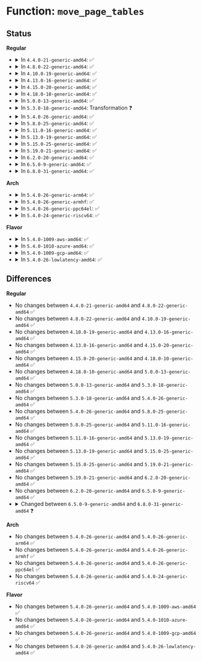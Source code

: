# Function: <code>move_page_tables</code>

## Status
<b>Regular</b>
<ul>
<li>
<details>
<summary>In <code>4.4.0-21-generic-amd64</code>: ✅</summary>

```c
long unsigned int move_page_tables(struct vm_area_struct * vma, long unsigned int old_addr, struct vm_area_struct * new_vma, long unsigned int new_addr, long unsigned int len, bool need_rmap_locks)
```

```json
{
  "name": "move_page_tables",
  "collision_type": "Unique Global",
  "inline_type": "No",
  "funcs": [
    {
      "addr": 18446744071580717760,
      "name": "move_page_tables",
      "external": true,
      "loc": "mm/mremap.c:163",
      "file": "mm/mremap.c",
      "inline": "seen, unknown",
      "caller_inline": [],
      "caller_func": [
        "mm/mremap.c:move_vma",
        "mm/mremap.c:move_vma",
        "fs/exec.c:shift_arg_pages"
      ]
    }
  ],
  "symbols": [
    {
      "addr": 18446744071580717760,
      "name": "move_page_tables",
      "section": ".text",
      "bind": "STB_GLOBAL",
      "size": 1860
    }
  ]
}
```
</details>
</li>
<li>
<details>
<summary>In <code>4.8.0-22-generic-amd64</code>: ✅</summary>

```c
long unsigned int move_page_tables(struct vm_area_struct * vma, long unsigned int old_addr, struct vm_area_struct * new_vma, long unsigned int new_addr, long unsigned int len, bool need_rmap_locks)
```

```json
{
  "name": "move_page_tables",
  "collision_type": "Unique Global",
  "inline_type": "No",
  "funcs": [
    {
      "addr": 18446744071580833440,
      "name": "move_page_tables",
      "external": true,
      "loc": "mm/mremap.c:166",
      "file": "mm/mremap.c",
      "inline": "seen, unknown",
      "caller_inline": [],
      "caller_func": [
        "mm/mremap.c:move_vma",
        "mm/mremap.c:move_vma",
        "fs/exec.c:shift_arg_pages"
      ]
    }
  ],
  "symbols": [
    {
      "addr": 18446744071580833440,
      "name": "move_page_tables",
      "section": ".text",
      "bind": "STB_GLOBAL",
      "size": 2033
    }
  ]
}
```
</details>
</li>
<li>
<details>
<summary>In <code>4.10.0-19-generic-amd64</code>: ✅</summary>

```c
long unsigned int move_page_tables(struct vm_area_struct * vma, long unsigned int old_addr, struct vm_area_struct * new_vma, long unsigned int new_addr, long unsigned int len, bool need_rmap_locks)
```

```json
{
  "name": "move_page_tables",
  "collision_type": "Unique Global",
  "inline_type": "No",
  "funcs": [
    {
      "addr": 18446744071580899520,
      "name": "move_page_tables",
      "external": true,
      "loc": "mm/mremap.c:184",
      "file": "mm/mremap.c",
      "inline": "seen, unknown",
      "caller_inline": [],
      "caller_func": [
        "mm/mremap.c:move_vma",
        "mm/mremap.c:move_vma",
        "fs/exec.c:shift_arg_pages"
      ]
    }
  ],
  "symbols": [
    {
      "addr": 18446744071580899520,
      "name": "move_page_tables",
      "section": ".text",
      "bind": "STB_GLOBAL",
      "size": 2231
    }
  ]
}
```
</details>
</li>
<li>
<details>
<summary>In <code>4.13.0-16-generic-amd64</code>: ✅</summary>

```c
long unsigned int move_page_tables(struct vm_area_struct * vma, long unsigned int old_addr, struct vm_area_struct * new_vma, long unsigned int new_addr, long unsigned int len, bool need_rmap_locks)
```

```json
{
  "name": "move_page_tables",
  "collision_type": "Unique Global",
  "inline_type": "No",
  "funcs": [
    {
      "addr": 18446744071580944032,
      "name": "move_page_tables",
      "external": true,
      "loc": "mm/mremap.c:195",
      "file": "mm/mremap.c",
      "inline": "seen, unknown",
      "caller_inline": [],
      "caller_func": [
        "mm/mremap.c:move_vma",
        "mm/mremap.c:move_vma",
        "fs/exec.c:shift_arg_pages"
      ]
    }
  ],
  "symbols": [
    {
      "addr": 18446744071580944032,
      "name": "move_page_tables",
      "section": ".text",
      "bind": "STB_GLOBAL",
      "size": 2230
    }
  ]
}
```
</details>
</li>
<li>
<details>
<summary>In <code>4.15.0-20-generic-amd64</code>: ✅</summary>

```c
long unsigned int move_page_tables(struct vm_area_struct * vma, long unsigned int old_addr, struct vm_area_struct * new_vma, long unsigned int new_addr, long unsigned int len, bool need_rmap_locks)
```

```json
{
  "name": "move_page_tables",
  "collision_type": "Unique Global",
  "inline_type": "No",
  "funcs": [
    {
      "addr": 18446744071581044368,
      "name": "move_page_tables",
      "external": true,
      "loc": "mm/mremap.c:196",
      "file": "mm/mremap.c",
      "inline": "seen, unknown",
      "caller_inline": [],
      "caller_func": [
        "mm/mremap.c:move_vma",
        "mm/mremap.c:move_vma",
        "fs/exec.c:shift_arg_pages"
      ]
    }
  ],
  "symbols": [
    {
      "addr": 18446744071581044368,
      "name": "move_page_tables",
      "section": ".text",
      "bind": "STB_GLOBAL",
      "size": 2676
    }
  ]
}
```
</details>
</li>
<li>
<details>
<summary>In <code>4.18.0-10-generic-amd64</code>: ✅</summary>

```c
long unsigned int move_page_tables(struct vm_area_struct * vma, long unsigned int old_addr, struct vm_area_struct * new_vma, long unsigned int new_addr, long unsigned int len, bool need_rmap_locks)
```

```json
{
  "name": "move_page_tables",
  "collision_type": "Unique Global",
  "inline_type": "No",
  "funcs": [
    {
      "addr": 18446744071581181984,
      "name": "move_page_tables",
      "external": true,
      "loc": "mm/mremap.c:194",
      "file": "mm/mremap.c",
      "inline": "seen, unknown",
      "caller_inline": [],
      "caller_func": [
        "mm/mremap.c:move_vma",
        "mm/mremap.c:move_vma",
        "fs/exec.c:shift_arg_pages"
      ]
    }
  ],
  "symbols": [
    {
      "addr": 18446744071581181984,
      "name": "move_page_tables",
      "section": ".text",
      "bind": "STB_GLOBAL",
      "size": 2491
    }
  ]
}
```
</details>
</li>
<li>
<details>
<summary>In <code>5.0.0-13-generic-amd64</code>: ✅</summary>

```c
long unsigned int move_page_tables(struct vm_area_struct * vma, long unsigned int old_addr, struct vm_area_struct * new_vma, long unsigned int new_addr, long unsigned int len, bool need_rmap_locks)
```

```json
{
  "name": "move_page_tables",
  "collision_type": "Unique Global",
  "inline_type": "No",
  "funcs": [
    {
      "addr": 18446744071581264400,
      "name": "move_page_tables",
      "external": true,
      "loc": "mm/mremap.c:240",
      "file": "mm/mremap.c",
      "inline": "seen, unknown",
      "caller_inline": [],
      "caller_func": [
        "mm/mremap.c:move_vma",
        "mm/mremap.c:move_vma",
        "fs/exec.c:shift_arg_pages"
      ]
    }
  ],
  "symbols": [
    {
      "addr": 18446744071581264400,
      "name": "move_page_tables",
      "section": ".text",
      "bind": "STB_GLOBAL",
      "size": 2958
    }
  ]
}
```
</details>
</li>
<li>
<details>
<summary>In <code>5.3.0-18-generic-amd64</code>: Transformation ❓</summary>

```c
long unsigned int move_page_tables(struct vm_area_struct * vma, long unsigned int old_addr, struct vm_area_struct * new_vma, long unsigned int new_addr, long unsigned int len, bool need_rmap_locks)
```

```json
{
  "name": "move_page_tables",
  "collision_type": "Unique Global",
  "inline_type": "No",
  "funcs": [
    {
      "addr": 0,
      "name": "move_page_tables",
      "external": true,
      "loc": "mm/mremap.c:240",
      "file": "mm/mremap.c",
      "inline": "seen, unknown",
      "caller_inline": [],
      "caller_func": [
        "mm/mremap.c:move_vma",
        "mm/mremap.c:move_vma",
        "fs/exec.c:shift_arg_pages"
      ]
    }
  ],
  "symbols": [
    {
      "addr": 18446744071581345241,
      "name": "move_page_tables.cold",
      "section": ".text",
      "bind": "STB_LOCAL",
      "size": 32
    },
    {
      "addr": 18446744071581338976,
      "name": "move_page_tables",
      "section": ".text",
      "bind": "STB_GLOBAL",
      "size": 2965
    }
  ]
}
```
</details>
</li>
<li>
<details>
<summary>In <code>5.4.0-26-generic-amd64</code>: ✅</summary>

```c
long unsigned int move_page_tables(struct vm_area_struct * vma, long unsigned int old_addr, struct vm_area_struct * new_vma, long unsigned int new_addr, long unsigned int len, bool need_rmap_locks)
```

```json
{
  "name": "move_page_tables",
  "collision_type": "Unique Global",
  "inline_type": "No",
  "funcs": [
    {
      "addr": 18446744071581398256,
      "name": "move_page_tables",
      "external": true,
      "loc": "mm/mremap.c:240",
      "file": "mm/mremap.c",
      "inline": "seen, unknown",
      "caller_inline": [],
      "caller_func": [
        "mm/mremap.c:move_vma",
        "mm/mremap.c:move_vma",
        "fs/exec.c:shift_arg_pages"
      ]
    }
  ],
  "symbols": [
    {
      "addr": 18446744071581398256,
      "name": "move_page_tables",
      "section": ".text",
      "bind": "STB_GLOBAL",
      "size": 3040
    }
  ]
}
```
</details>
</li>
<li>
<details>
<summary>In <code>5.8.0-25-generic-amd64</code>: ✅</summary>

```c
long unsigned int move_page_tables(struct vm_area_struct * vma, long unsigned int old_addr, struct vm_area_struct * new_vma, long unsigned int new_addr, long unsigned int len, bool need_rmap_locks)
```

```json
{
  "name": "move_page_tables",
  "collision_type": "Unique Global",
  "inline_type": "No",
  "funcs": [
    {
      "addr": 18446744071581598320,
      "name": "move_page_tables",
      "external": true,
      "loc": "mm/mremap.c:259",
      "file": "mm/mremap.c",
      "inline": "seen, unknown",
      "caller_inline": [],
      "caller_func": [
        "mm/mremap.c:move_vma",
        "mm/mremap.c:move_vma",
        "fs/exec.c:shift_arg_pages"
      ]
    }
  ],
  "symbols": [
    {
      "addr": 18446744071581598320,
      "name": "move_page_tables",
      "section": ".text",
      "bind": "STB_GLOBAL",
      "size": 1600
    }
  ]
}
```
</details>
</li>
<li>
<details>
<summary>In <code>5.11.0-16-generic-amd64</code>: ✅</summary>

```c
long unsigned int move_page_tables(struct vm_area_struct * vma, long unsigned int old_addr, struct vm_area_struct * new_vma, long unsigned int new_addr, long unsigned int len, bool need_rmap_locks)
```

```json
{
  "name": "move_page_tables",
  "collision_type": "Unique Global",
  "inline_type": "No",
  "funcs": [
    {
      "addr": 18446744071581644496,
      "name": "move_page_tables",
      "external": true,
      "loc": "mm/mremap.c:410",
      "file": "mm/mremap.c",
      "inline": "seen, unknown",
      "caller_inline": [],
      "caller_func": [
        "mm/mremap.c:move_vma",
        "mm/mremap.c:move_vma",
        "fs/exec.c:shift_arg_pages"
      ]
    }
  ],
  "symbols": [
    {
      "addr": 18446744071581644496,
      "name": "move_page_tables",
      "section": ".text",
      "bind": "STB_GLOBAL",
      "size": 2263
    }
  ]
}
```
</details>
</li>
<li>
<details>
<summary>In <code>5.13.0-19-generic-amd64</code>: ✅</summary>

```c
long unsigned int move_page_tables(struct vm_area_struct * vma, long unsigned int old_addr, struct vm_area_struct * new_vma, long unsigned int new_addr, long unsigned int len, bool need_rmap_locks)
```

```json
{
  "name": "move_page_tables",
  "collision_type": "Unique Global",
  "inline_type": "No",
  "funcs": [
    {
      "addr": 18446744071581666000,
      "name": "move_page_tables",
      "external": true,
      "loc": "mm/mremap.c:409",
      "file": "mm/mremap.c",
      "inline": "seen, unknown",
      "caller_inline": [],
      "caller_func": [
        "mm/mremap.c:move_vma",
        "mm/mremap.c:move_vma",
        "fs/exec.c:shift_arg_pages"
      ]
    }
  ],
  "symbols": [
    {
      "addr": 18446744071581666000,
      "name": "move_page_tables",
      "section": ".text",
      "bind": "STB_GLOBAL",
      "size": 2009
    }
  ]
}
```
</details>
</li>
<li>
<details>
<summary>In <code>5.15.0-25-generic-amd64</code>: ✅</summary>

```c
long unsigned int move_page_tables(struct vm_area_struct * vma, long unsigned int old_addr, struct vm_area_struct * new_vma, long unsigned int new_addr, long unsigned int len, bool need_rmap_locks)
```

```json
{
  "name": "move_page_tables",
  "collision_type": "Unique Global",
  "inline_type": "No",
  "funcs": [
    {
      "addr": 18446744071581934688,
      "name": "move_page_tables",
      "external": true,
      "loc": "mm/mremap.c:479",
      "file": "mm/mremap.c",
      "inline": "seen, unknown",
      "caller_inline": [],
      "caller_func": [
        "mm/mremap.c:move_vma",
        "mm/mremap.c:move_vma",
        "fs/exec.c:shift_arg_pages"
      ]
    }
  ],
  "symbols": [
    {
      "addr": 18446744071581934688,
      "name": "move_page_tables",
      "section": ".text",
      "bind": "STB_GLOBAL",
      "size": 2571
    }
  ]
}
```
</details>
</li>
<li>
<details>
<summary>In <code>5.19.0-21-generic-amd64</code>: ✅</summary>

```c
long unsigned int move_page_tables(struct vm_area_struct * vma, long unsigned int old_addr, struct vm_area_struct * new_vma, long unsigned int new_addr, long unsigned int len, bool need_rmap_locks)
```

```json
{
  "name": "move_page_tables",
  "collision_type": "Unique Global",
  "inline_type": "No",
  "funcs": [
    {
      "addr": 18446744071582343728,
      "name": "move_page_tables",
      "external": true,
      "loc": "mm/mremap.c:479",
      "file": "mm/mremap.c",
      "inline": "seen, unknown",
      "caller_inline": [],
      "caller_func": [
        "mm/mremap.c:move_vma",
        "mm/mremap.c:move_vma",
        "fs/exec.c:shift_arg_pages"
      ]
    }
  ],
  "symbols": [
    {
      "addr": 18446744071582343728,
      "name": "move_page_tables",
      "section": ".text",
      "bind": "STB_GLOBAL",
      "size": 2458
    }
  ]
}
```
</details>
</li>
<li>
<details>
<summary>In <code>6.2.0-20-generic-amd64</code>: ✅</summary>

```c
long unsigned int move_page_tables(struct vm_area_struct * vma, long unsigned int old_addr, struct vm_area_struct * new_vma, long unsigned int new_addr, long unsigned int len, bool need_rmap_locks)
```

```json
{
  "name": "move_page_tables",
  "collision_type": "Unique Global",
  "inline_type": "No",
  "funcs": [
    {
      "addr": 18446744071582845024,
      "name": "move_page_tables",
      "external": true,
      "loc": "mm/mremap.c:481",
      "file": "mm/mremap.c",
      "inline": "seen, unknown",
      "caller_inline": [],
      "caller_func": [
        "mm/mremap.c:move_vma",
        "mm/mremap.c:move_vma",
        "fs/exec.c:shift_arg_pages"
      ]
    }
  ],
  "symbols": [
    {
      "addr": 18446744071582845024,
      "name": "move_page_tables",
      "section": ".text",
      "bind": "STB_GLOBAL",
      "size": 2301
    }
  ]
}
```
</details>
</li>
<li>
<details>
<summary>In <code>6.5.0-9-generic-amd64</code>: ✅</summary>

```c
long unsigned int move_page_tables(struct vm_area_struct * vma, long unsigned int old_addr, struct vm_area_struct * new_vma, long unsigned int new_addr, long unsigned int len, bool need_rmap_locks)
```

```json
{
  "name": "move_page_tables",
  "collision_type": "Unique Global",
  "inline_type": "No",
  "funcs": [
    {
      "addr": 18446744071583060592,
      "name": "move_page_tables",
      "external": true,
      "loc": "mm/mremap.c:492",
      "file": "mm/mremap.c",
      "inline": "seen, unknown",
      "caller_inline": [],
      "caller_func": [
        "mm/mremap.c:move_vma",
        "mm/mremap.c:move_vma",
        "fs/exec.c:shift_arg_pages"
      ]
    }
  ],
  "symbols": [
    {
      "addr": 18446744071583060592,
      "name": "move_page_tables",
      "section": ".text",
      "bind": "STB_GLOBAL",
      "size": 2253
    }
  ]
}
```
</details>
</li>
<li>
<details>
<summary>In <code>6.8.0-31-generic-amd64</code>: ✅</summary>

```c
long unsigned int move_page_tables(struct vm_area_struct * vma, long unsigned int old_addr, struct vm_area_struct * new_vma, long unsigned int new_addr, long unsigned int len, bool need_rmap_locks, bool for_stack)
```

```json
{
  "name": "move_page_tables",
  "collision_type": "Unique Global",
  "inline_type": "No",
  "funcs": [
    {
      "addr": 18446744071583242064,
      "name": "move_page_tables",
      "external": true,
      "loc": "mm/mremap.c:544",
      "file": "mm/mremap.c",
      "inline": "seen, unknown",
      "caller_inline": [],
      "caller_func": [
        "mm/mremap.c:move_vma",
        "mm/mremap.c:move_vma",
        "fs/exec.c:shift_arg_pages"
      ]
    }
  ],
  "symbols": [
    {
      "addr": 18446744071583242064,
      "name": "move_page_tables",
      "section": ".text",
      "bind": "STB_GLOBAL",
      "size": 2790
    }
  ]
}
```
</details>
</li>
</ul>
<b>Arch</b>
<ul>
<li>
<details>
<summary>In <code>5.4.0-26-generic-arm64</code>: ✅</summary>

```c
long unsigned int move_page_tables(struct vm_area_struct * vma, long unsigned int old_addr, struct vm_area_struct * new_vma, long unsigned int new_addr, long unsigned int len, bool need_rmap_locks)
```

```json
{
  "name": "move_page_tables",
  "collision_type": "Unique Global",
  "inline_type": "No",
  "funcs": [
    {
      "addr": 18446603336492801528,
      "name": "move_page_tables",
      "external": true,
      "loc": "mm/mremap.c:240",
      "file": "mm/mremap.c",
      "inline": "seen, unknown",
      "caller_inline": [],
      "caller_func": [
        "mm/mremap.c:move_vma",
        "mm/mremap.c:move_vma",
        "fs/exec.c:shift_arg_pages"
      ]
    }
  ],
  "symbols": [
    {
      "addr": 18446603336492801528,
      "name": "move_page_tables",
      "section": ".text",
      "bind": "STB_GLOBAL",
      "size": 2036
    }
  ]
}
```
</details>
</li>
<li>
<details>
<summary>In <code>5.4.0-26-generic-armhf</code>: ✅</summary>

```c
long unsigned int move_page_tables(struct vm_area_struct * vma, long unsigned int old_addr, struct vm_area_struct * new_vma, long unsigned int new_addr, long unsigned int len, bool need_rmap_locks)
```

```json
{
  "name": "move_page_tables",
  "collision_type": "Unique Global",
  "inline_type": "No",
  "funcs": [
    {
      "addr": 3226615068,
      "name": "move_page_tables",
      "external": true,
      "loc": "mm/mremap.c:240",
      "file": "mm/mremap.c",
      "inline": "seen, unknown",
      "caller_inline": [],
      "caller_func": [
        "mm/mremap.c:move_vma",
        "mm/mremap.c:move_vma",
        "fs/exec.c:setup_arg_pages"
      ]
    }
  ],
  "symbols": [
    {
      "addr": 3226615068,
      "name": "move_page_tables",
      "section": ".text",
      "bind": "STB_GLOBAL",
      "size": 1196
    }
  ]
}
```
</details>
</li>
<li>
<details>
<summary>In <code>5.4.0-26-generic-ppc64el</code>: ✅</summary>

```c
long unsigned int move_page_tables(struct vm_area_struct * vma, long unsigned int old_addr, struct vm_area_struct * new_vma, long unsigned int new_addr, long unsigned int len, bool need_rmap_locks)
```

```json
{
  "name": "move_page_tables",
  "collision_type": "Unique Global",
  "inline_type": "No",
  "funcs": [
    {
      "addr": 13835058055286176352,
      "name": "move_page_tables",
      "external": true,
      "loc": "mm/mremap.c:240",
      "file": "mm/mremap.c",
      "inline": "seen, unknown",
      "caller_inline": [],
      "caller_func": [
        "mm/mremap.c:move_vma",
        "mm/mremap.c:move_vma",
        "fs/exec.c:shift_arg_pages"
      ]
    }
  ],
  "symbols": [
    {
      "addr": 13835058055286176352,
      "name": "move_page_tables",
      "section": ".text",
      "bind": "STB_GLOBAL",
      "size": 2500
    }
  ]
}
```
</details>
</li>
<li>
<details>
<summary>In <code>5.4.0-24-generic-riscv64</code>: ✅</summary>

```c
long unsigned int move_page_tables(struct vm_area_struct * vma, long unsigned int old_addr, struct vm_area_struct * new_vma, long unsigned int new_addr, long unsigned int len, bool need_rmap_locks)
```

```json
{
  "name": "move_page_tables",
  "collision_type": "Unique Global",
  "inline_type": "No",
  "funcs": [
    {
      "addr": 18446743936272767546,
      "name": "move_page_tables",
      "external": true,
      "loc": "mm/mremap.c:240",
      "file": "mm/mremap.c",
      "inline": "seen, unknown",
      "caller_inline": [],
      "caller_func": [
        "mm/mremap.c:move_vma",
        "mm/mremap.c:move_vma",
        "fs/exec.c:shift_arg_pages"
      ]
    }
  ],
  "symbols": [
    {
      "addr": 18446743936272767546,
      "name": "move_page_tables",
      "section": ".text",
      "bind": "STB_GLOBAL",
      "size": 1022
    }
  ]
}
```
</details>
</li>
</ul>
<b>Flavor</b>
<ul>
<li>
<details>
<summary>In <code>5.4.0-1009-aws-amd64</code>: ✅</summary>

```c
long unsigned int move_page_tables(struct vm_area_struct * vma, long unsigned int old_addr, struct vm_area_struct * new_vma, long unsigned int new_addr, long unsigned int len, bool need_rmap_locks)
```

```json
{
  "name": "move_page_tables",
  "collision_type": "Unique Global",
  "inline_type": "No",
  "funcs": [
    {
      "addr": 18446744071581367104,
      "name": "move_page_tables",
      "external": true,
      "loc": "mm/mremap.c:240",
      "file": "mm/mremap.c",
      "inline": "seen, unknown",
      "caller_inline": [],
      "caller_func": [
        "mm/mremap.c:move_vma",
        "mm/mremap.c:move_vma",
        "fs/exec.c:shift_arg_pages"
      ]
    }
  ],
  "symbols": [
    {
      "addr": 18446744071581367104,
      "name": "move_page_tables",
      "section": ".text",
      "bind": "STB_GLOBAL",
      "size": 3040
    }
  ]
}
```
</details>
</li>
<li>
<details>
<summary>In <code>5.4.0-1010-azure-amd64</code>: ✅</summary>

```c
long unsigned int move_page_tables(struct vm_area_struct * vma, long unsigned int old_addr, struct vm_area_struct * new_vma, long unsigned int new_addr, long unsigned int len, bool need_rmap_locks)
```

```json
{
  "name": "move_page_tables",
  "collision_type": "Unique Global",
  "inline_type": "No",
  "funcs": [
    {
      "addr": 18446744071581310608,
      "name": "move_page_tables",
      "external": true,
      "loc": "mm/mremap.c:240",
      "file": "mm/mremap.c",
      "inline": "seen, unknown",
      "caller_inline": [],
      "caller_func": [
        "mm/mremap.c:move_vma",
        "mm/mremap.c:move_vma",
        "fs/exec.c:shift_arg_pages"
      ]
    }
  ],
  "symbols": [
    {
      "addr": 18446744071581310608,
      "name": "move_page_tables",
      "section": ".text",
      "bind": "STB_GLOBAL",
      "size": 2938
    }
  ]
}
```
</details>
</li>
<li>
<details>
<summary>In <code>5.4.0-1009-gcp-amd64</code>: ✅</summary>

```c
long unsigned int move_page_tables(struct vm_area_struct * vma, long unsigned int old_addr, struct vm_area_struct * new_vma, long unsigned int new_addr, long unsigned int len, bool need_rmap_locks)
```

```json
{
  "name": "move_page_tables",
  "collision_type": "Unique Global",
  "inline_type": "No",
  "funcs": [
    {
      "addr": 18446744071581358304,
      "name": "move_page_tables",
      "external": true,
      "loc": "mm/mremap.c:240",
      "file": "mm/mremap.c",
      "inline": "seen, unknown",
      "caller_inline": [],
      "caller_func": [
        "mm/mremap.c:move_vma",
        "mm/mremap.c:move_vma",
        "fs/exec.c:shift_arg_pages"
      ]
    }
  ],
  "symbols": [
    {
      "addr": 18446744071581358304,
      "name": "move_page_tables",
      "section": ".text",
      "bind": "STB_GLOBAL",
      "size": 3040
    }
  ]
}
```
</details>
</li>
<li>
<details>
<summary>In <code>5.4.0-26-lowlatency-amd64</code>: ✅</summary>

```c
long unsigned int move_page_tables(struct vm_area_struct * vma, long unsigned int old_addr, struct vm_area_struct * new_vma, long unsigned int new_addr, long unsigned int len, bool need_rmap_locks)
```

```json
{
  "name": "move_page_tables",
  "collision_type": "Unique Global",
  "inline_type": "No",
  "funcs": [
    {
      "addr": 18446744071581422224,
      "name": "move_page_tables",
      "external": true,
      "loc": "mm/mremap.c:240",
      "file": "mm/mremap.c",
      "inline": "seen, unknown",
      "caller_inline": [],
      "caller_func": [
        "mm/mremap.c:move_vma",
        "mm/mremap.c:move_vma",
        "fs/exec.c:shift_arg_pages"
      ]
    }
  ],
  "symbols": [
    {
      "addr": 18446744071581422224,
      "name": "move_page_tables",
      "section": ".text",
      "bind": "STB_GLOBAL",
      "size": 3023
    }
  ]
}
```
</details>
</li>
</ul>

## Differences
<b>Regular</b>
<ul>
<li>
No changes between <code>4.4.0-21-generic-amd64</code> and <code>4.8.0-22-generic-amd64</code> ✅
</li>
<li>
No changes between <code>4.8.0-22-generic-amd64</code> and <code>4.10.0-19-generic-amd64</code> ✅
</li>
<li>
No changes between <code>4.10.0-19-generic-amd64</code> and <code>4.13.0-16-generic-amd64</code> ✅
</li>
<li>
No changes between <code>4.13.0-16-generic-amd64</code> and <code>4.15.0-20-generic-amd64</code> ✅
</li>
<li>
No changes between <code>4.15.0-20-generic-amd64</code> and <code>4.18.0-10-generic-amd64</code> ✅
</li>
<li>
No changes between <code>4.18.0-10-generic-amd64</code> and <code>5.0.0-13-generic-amd64</code> ✅
</li>
<li>
No changes between <code>5.0.0-13-generic-amd64</code> and <code>5.3.0-18-generic-amd64</code> ✅
</li>
<li>
No changes between <code>5.3.0-18-generic-amd64</code> and <code>5.4.0-26-generic-amd64</code> ✅
</li>
<li>
No changes between <code>5.4.0-26-generic-amd64</code> and <code>5.8.0-25-generic-amd64</code> ✅
</li>
<li>
No changes between <code>5.8.0-25-generic-amd64</code> and <code>5.11.0-16-generic-amd64</code> ✅
</li>
<li>
No changes between <code>5.11.0-16-generic-amd64</code> and <code>5.13.0-19-generic-amd64</code> ✅
</li>
<li>
No changes between <code>5.13.0-19-generic-amd64</code> and <code>5.15.0-25-generic-amd64</code> ✅
</li>
<li>
No changes between <code>5.15.0-25-generic-amd64</code> and <code>5.19.0-21-generic-amd64</code> ✅
</li>
<li>
No changes between <code>5.19.0-21-generic-amd64</code> and <code>6.2.0-20-generic-amd64</code> ✅
</li>
<li>
No changes between <code>6.2.0-20-generic-amd64</code> and <code>6.5.0-9-generic-amd64</code> ✅
</li>
<li>
<details>
<summary>Changed between <code>6.5.0-9-generic-amd64</code> and <code>6.8.0-31-generic-amd64</code> ❓</summary>
<ul>
<li>
<b>Param added. </b>
<code>bool for_stack</code>
</li>
</ul>
</details>
</li>
</ul>
<b>Arch</b>
<ul>
<li>
No changes between <code>5.4.0-26-generic-amd64</code> and <code>5.4.0-26-generic-arm64</code> ✅
</li>
<li>
No changes between <code>5.4.0-26-generic-amd64</code> and <code>5.4.0-26-generic-armhf</code> ✅
</li>
<li>
No changes between <code>5.4.0-26-generic-amd64</code> and <code>5.4.0-26-generic-ppc64el</code> ✅
</li>
<li>
No changes between <code>5.4.0-26-generic-amd64</code> and <code>5.4.0-24-generic-riscv64</code> ✅
</li>
</ul>
<b>Flavor</b>
<ul>
<li>
No changes between <code>5.4.0-26-generic-amd64</code> and <code>5.4.0-1009-aws-amd64</code> ✅
</li>
<li>
No changes between <code>5.4.0-26-generic-amd64</code> and <code>5.4.0-1010-azure-amd64</code> ✅
</li>
<li>
No changes between <code>5.4.0-26-generic-amd64</code> and <code>5.4.0-1009-gcp-amd64</code> ✅
</li>
<li>
No changes between <code>5.4.0-26-generic-amd64</code> and <code>5.4.0-26-lowlatency-amd64</code> ✅
</li>
</ul>
